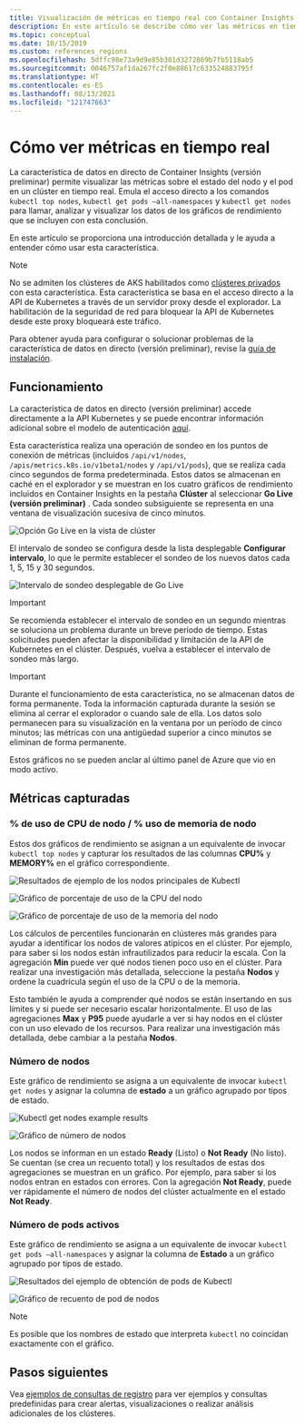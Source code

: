 ```yaml
---
title: Visualización de métricas en tiempo real con Container Insights | Microsoft Docs
description: En este artículo se describe cómo ver las métricas en tiempo real sin usar kubectl con Container Insights.
ms.topic: conceptual
ms.date: 10/15/2019
ms.custom: references_regions
ms.openlocfilehash: 5dffc98e73a9d9e85b301d3272869b7fb5118ab5
ms.sourcegitcommit: 0046757af1da267fc2f0e88617c633524883795f
ms.translationtype: HT
ms.contentlocale: es-ES
ms.lasthandoff: 08/13/2021
ms.locfileid: "121747663"
---
```

# <a name="how-to-view-metrics-in-real-time"></a>Cómo ver métricas en tiempo real

La característica de datos en directo de Container Insights (versión preliminar) permite visualizar las métricas sobre el estado del nodo y el pod en un clúster en tiempo real. Emula el acceso directo a los comandos `kubectl top nodes`, `kubectl get pods –all-namespaces` y `kubectl get nodes` para llamar, analizar y visualizar los datos de los gráficos de rendimiento que se incluyen con esta conclusión.

En este artículo se proporciona una introducción detallada y le ayuda a entender cómo usar esta característica.

>[!NOTE]
>No se admiten los clústeres de AKS habilitados como [clústeres privados](https://azure.microsoft.com/updates/aks-private-cluster/) con esta característica. Esta característica se basa en el acceso directo a la API de Kubernetes a través de un servidor proxy desde el explorador. La habilitación de la seguridad de red para bloquear la API de Kubernetes desde este proxy bloqueará este tráfico.

Para obtener ayuda para configurar o solucionar problemas de la característica de datos en directo (versión preliminar), revise la [guía de instalación](container-insights-livedata-setup.md).

## <a name="how-it-works"></a>Funcionamiento

La característica de datos en directo (versión preliminar) accede directamente a la API Kubernetes y se puede encontrar información adicional sobre el modelo de autenticación [aquí](https://kubernetes.io/docs/concepts/overview/kubernetes-api/).

Esta característica realiza una operación de sondeo en los puntos de conexión de métricas (incluidos `/api/v1/nodes`, `/apis/metrics.k8s.io/v1beta1/nodes` y `/api/v1/pods`), que se realiza cada cinco segundos de forma predeterminada. Estos datos se almacenan en caché en el explorador y se muestran en los cuatro gráficos de rendimiento incluidos en Container Insights en la pestaña **Clúster** al seleccionar **Go Live (versión preliminar)** . Cada sondeo subsiguiente se representa en una ventana de visualización sucesiva de cinco minutos.

![Opción Go Live en la vista de clúster](./media/container-insights-livedata-metrics/cluster-view-go-live-example-01.png)

El intervalo de sondeo se configura desde la lista desplegable **Configurar intervalo**, lo que le permite establecer el sondeo de los nuevos datos cada 1, 5, 15 y 30 segundos.

![Intervalo de sondeo desplegable de Go Live](./media/container-insights-livedata-metrics/cluster-view-polling-interval-dropdown.png)

>[!IMPORTANT]
>Se recomienda establecer el intervalo de sondeo en un segundo mientras se soluciona un problema durante un breve período de tiempo. Estas solicitudes pueden afectar la disponibilidad y limitación de la API de Kubernetes en el clúster. Después, vuelva a establecer el intervalo de sondeo más largo.

>[!IMPORTANT]
>Durante el funcionamiento de esta característica, no se almacenan datos de forma permanente. Toda la información capturada durante la sesión se elimina al cerrar el explorador o cuando sale de ella. Los datos solo permanecen para su visualización en la ventana por un período de cinco minutos; las métricas con una antigüedad superior a cinco minutos se eliminan de forma permanente.

Estos gráficos no se pueden anclar al último panel de Azure que vio en modo activo.

## <a name="metrics-captured"></a>Métricas capturadas

### <a name="node-cpu-utilization---node-memory-utilization-"></a>% de uso de CPU de nodo / % uso de memoria de nodo

Estos dos gráficos de rendimiento se asignan a un equivalente de invocar `kubectl top nodes` y capturar los resultados de las columnas **CPU%** y **MEMORY%** en el gráfico correspondiente.

![Resultados de ejemplo de los nodos principales de Kubectl](./media/container-insights-livedata-metrics/kubectl-top-nodes-example.png)

![Gráfico de porcentaje de uso de la CPU del nodo](./media/container-insights-livedata-metrics/cluster-view-node-cpu-util.png)

![Gráfico de porcentaje de uso de la memoria del nodo](./media/container-insights-livedata-metrics/cluster-view-node-memory-util.png)

Los cálculos de percentiles funcionarán en clústeres más grandes para ayudar a identificar los nodos de valores atípicos en el clúster. Por ejemplo, para saber si los nodos están infrautilizados para reducir la escala. Con la agregación **Min** puede ver qué nodos tienen poco uso en el clúster. Para realizar una investigación más detallada, seleccione la pestaña **Nodos** y ordene la cuadrícula según el uso de la CPU o de la memoria.

Esto también le ayuda a comprender qué nodos se están insertando en sus límites y si puede ser necesario escalar horizontalmente. El uso de las agregaciones **Max** y **P95** puede ayudarle a ver si hay nodos en el clúster con un uso elevado de los recursos. Para realizar una investigación más detallada, debe cambiar a la pestaña **Nodos**.

### <a name="node-count"></a>Número de nodos

Este gráfico de rendimiento se asigna a un equivalente de invocar `kubectl get nodes` y asignar la columna de **estado** a un gráfico agrupado por tipos de estado.

![Kubectl get nodes example results](./media/container-insights-livedata-metrics/kubectl-get-nodes-example.png)

![Gráfico de número de nodos](./media/container-insights-livedata-metrics/cluster-view-node-count-01.png)

Los nodos se informan en un estado **Ready** (Listo) o **Not Ready** (No listo). Se cuentan (se crea un recuento total) y los resultados de estas dos agregaciones se muestran en un gráfico.
Por ejemplo, para saber si los nodos entran en estados con errores. Con la agregación **Not Ready**, puede ver rápidamente el número de nodos del clúster actualmente en el estado **Not Ready**.

### <a name="active-pod-count"></a>Número de pods activos

Este gráfico de rendimiento se asigna a un equivalente de invocar `kubectl get pods –all-namespaces` y asignar la columna de **Estado** a un gráfico agrupado por tipos de estado.

![Resultados del ejemplo de obtención de pods de Kubectl](./media/container-insights-livedata-metrics/kubectl-get-pods-example.png)

![Gráfico de recuento de pod de nodos](./media/container-insights-livedata-metrics/cluster-view-node-pod-count.png)

>[!NOTE]
>Es posible que los nombres de estado que interpreta `kubectl` no coincidan exactamente con el gráfico.

## <a name="next-steps"></a>Pasos siguientes

Vea [ejemplos de consultas de registro](container-insights-log-query.md) para ver ejemplos y consultas predefinidas para crear alertas, visualizaciones o realizar análisis adicionales de los clústeres.
